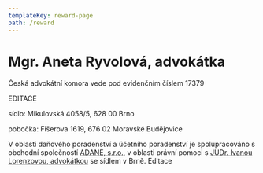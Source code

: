 ```yaml
---
templateKey: reward-page
path: /reward
---
```

# Mgr. Aneta Ryvolová, advokátka

Česká advokátní komora vede pod evidenčním číslem 17379

EDITACE

sídlo: Mikulovská 4058/5, 628 00 Brno

pobočka: Fišerova 1619, 676 02 Moravské Budějovice

V oblasti daňového poradenství a účetního poradenství je spolupracováno s obchodní společností [ADANE, s.r.o.](http://www.adane.cz), v oblasti právní pomoci s [JUDr. Ivanou Lorenzovou, advokátkou](http://www.aklorenzova.cz) se sídlem v Brně. Editace
